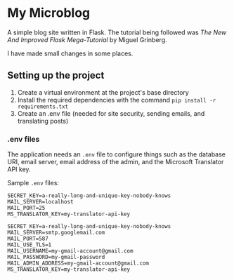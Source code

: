 # My Microblog

A simple blog site written in Flask. The tutorial being followed was *The New And Improved Flask Mega-Tutorial* by Miguel Grinberg.

I have made small changes in some places.

## Setting up the project
1. Create a virtual environment at the project's base directory
2. Install the required dependencies with the command
`pip install -r requirements.txt`
3. Create an .env file (needed for site security, sending emails, and translating posts)

### .env files 
The application needs an `.env` file to configure things such as the database URI, email server, email address of the admin, and the Microsoft Translator API key.

Sample `.env` files:

```env
SECRET_KEY=a-really-long-and-unique-key-nobody-knows
MAIL_SERVER=localhost
MAIL_PORT=25
MS_TRANSLATOR_KEY=my-translator-api-key
```

```env
SECRET_KEY=a-really-long-and-unique-key-nobody-knows
MAIL_SERVER=smtp.googlemail.com
MAIL_PORT=587
MAIL_USE_TLS=1
MAIL_USERNAME=my-gmail-account@gmail.com
MAIL_PASSWORD=my-gmail-password
MAIL_ADMIN_ADDRESS=my-gmail-account@gmail.com
MS_TRANSLATOR_KEY=my-translator-api-key
```
